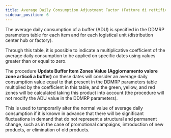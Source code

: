 ```yaml
---
title: Average Daily Consumption Adjustment Factor (Fattore di rettifica del consumo giornaliero medio)
sidebar_position: 6
---
```

The average daily consumption of a buffer (ADU) is specified in the DDMRP parameters table for each item and for each logistical unit (distribution center hub or factory).

Through this table, it is possible to indicate a multiplicative coefficient of the average daily consumption to be applied on specific dates using values greater than or equal to zero.

The procedure **Update Buffer Item Zones Value (Aggiornamento valore zone articoli a buffer)** on these dates will consider an average daily consumption value equal to that present in the DDMRP parameters table multiplied by the coefficient in this table, and the green, yellow, and red zones will be calculated taking this product into account (the procedure will not modify the ADU value in the DDMRP parameters).

This is used to temporarily alter the normal value of average daily consumption if it is known in advance that there will be significant fluctuations in demand that do not represent a structural and permanent change, such as in the case of promotional campaigns, introduction of new products, or elimination of old products.